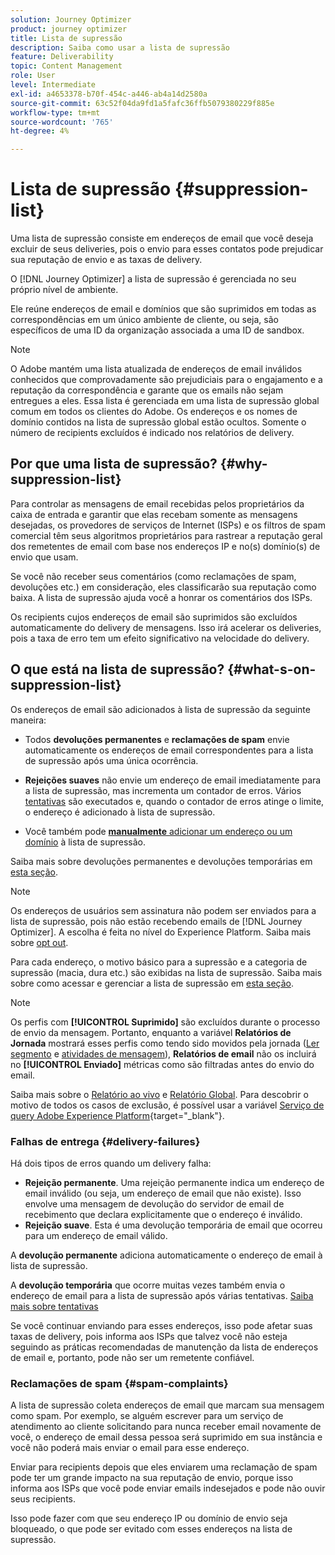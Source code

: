 ```yaml
---
solution: Journey Optimizer
product: journey optimizer
title: Lista de supressão
description: Saiba como usar a lista de supressão
feature: Deliverability
topic: Content Management
role: User
level: Intermediate
exl-id: a4653378-b70f-454c-a446-ab4a14d2580a
source-git-commit: 63c52f04da9fd1a5fafc36ffb5079380229f885e
workflow-type: tm+mt
source-wordcount: '765'
ht-degree: 4%

---
```


# Lista de supressão {#suppression-list}

Uma lista de supressão consiste em endereços de email que você deseja excluir de seus deliveries, pois o envio para esses contatos pode prejudicar sua reputação de envio e as taxas de delivery.

O [!DNL Journey Optimizer] a lista de supressão é gerenciada no seu próprio nível de ambiente.

Ele reúne endereços de email e domínios que são suprimidos em todas as correspondências em um único ambiente de cliente, ou seja, são específicos de uma ID da organização associada a uma ID de sandbox.

>[!NOTE]
>
>O Adobe mantém uma lista atualizada de endereços de email inválidos conhecidos que comprovadamente são prejudiciais para o engajamento e a reputação da correspondência e garante que os emails não sejam entregues a eles. Essa lista é gerenciada em uma lista de supressão global comum em todos os clientes do Adobe. Os endereços e os nomes de domínio contidos na lista de supressão global estão ocultos. Somente o número de recipients excluídos é indicado nos relatórios de delivery.

## Por que uma lista de supressão? {#why-suppression-list}

Para controlar as mensagens de email recebidas pelos proprietários da caixa de entrada e garantir que elas recebam somente as mensagens desejadas, os provedores de serviços de Internet (ISPs) e os filtros de spam comercial têm seus algoritmos proprietários para rastrear a reputação geral dos remetentes de email com base nos endereços IP e no(s) domínio(s) de envio que usam.

Se você não receber seus comentários (como reclamações de spam, devoluções etc.) em consideração, eles classificarão sua reputação como baixa. A lista de supressão ajuda você a honrar os comentários dos ISPs.

Os recipients cujos endereços de email são suprimidos são excluídos automaticamente do delivery de mensagens. Isso irá acelerar os deliveries, pois a taxa de erro tem um efeito significativo na velocidade do delivery.

## O que está na lista de supressão? {#what-s-on-suppression-list}

Os endereços de email são adicionados à lista de supressão da seguinte maneira:

* Todos **devoluções permanentes** e **reclamações de spam** envie automaticamente os endereços de email correspondentes para a lista de supressão após uma única ocorrência.

* **Rejeições suaves** não envie um endereço de email imediatamente para a lista de supressão, mas incrementa um contador de erros. Vários [tentativas](../configuration/retries.md) são executados e, quando o contador de erros atinge o limite, o endereço é adicionado à lista de supressão.

* Você também pode [**manualmente** adicionar um endereço ou um domínio](../configuration/manage-suppression-list.md#add-addresses-and-domains) à lista de supressão.

Saiba mais sobre devoluções permanentes e devoluções temporárias em [esta seção](#delivery-failures).

>[!NOTE]
>
>Os endereços de usuários sem assinatura não podem ser enviados para a lista de supressão, pois não estão recebendo emails de [!DNL Journey Optimizer]. A escolha é feita no nível do Experience Platform. Saiba mais sobre [opt out](../privacy/opt-out.md).

Para cada endereço, o motivo básico para a supressão e a categoria de supressão (macia, dura etc.) são exibidas na lista de supressão. Saiba mais sobre como acessar e gerenciar a lista de supressão em [esta seção](../configuration/manage-suppression-list.md).

>[!NOTE]
>
>Os perfis com **[!UICONTROL Suprimido]** são excluídos durante o processo de envio da mensagem. Portanto, enquanto a variável **Relatórios de Jornada** mostrará esses perfis como tendo sido movidos pela jornada ([Ler segmento](../building-journeys/read-segment.md) e [atividades de mensagem](../building-journeys/journeys-message.md)), **Relatórios de email** não os incluirá no **[!UICONTROL Enviado]** métricas como são filtradas antes do envio do email.
>
>Saiba mais sobre o [Relatório ao vivo](../reports/live-report.md) e [Relatório Global](../reports/global-report.md). Para descobrir o motivo de todos os casos de exclusão, é possível usar a variável [Serviço de query Adobe Experience Platform](https://experienceleague.adobe.com/docs/experience-platform/query/api/getting-started.html){target=&quot;_blank&quot;}.

### Falhas de entrega {#delivery-failures}

Há dois tipos de erros quando um delivery falha:

* **Rejeição permanente**. Uma rejeição permanente indica um endereço de email inválido (ou seja, um endereço de email que não existe). Isso envolve uma mensagem de devolução do servidor de email de recebimento que declara explicitamente que o endereço é inválido.
* **Rejeição suave**. Esta é uma devolução temporária de email que ocorreu para um endereço de email válido.

A **devolução permanente** adiciona automaticamente o endereço de email à lista de supressão.

A **devolução temporária** <!--or an **ignored** error--> que ocorre muitas vezes também envia o endereço de email para a lista de supressão após várias tentativas. [Saiba mais sobre tentativas](../configuration/retries.md)

Se você continuar enviando para esses endereços, isso pode afetar suas taxas de delivery, pois informa aos ISPs que talvez você não esteja seguindo as práticas recomendadas de manutenção da lista de endereços de email e, portanto, pode não ser um remetente confiável.

### Reclamações de spam {#spam-complaints}

A lista de supressão coleta endereços de email que marcam sua mensagem como spam. Por exemplo, se alguém escrever para um serviço de atendimento ao cliente solicitando para nunca receber email novamente de você, o endereço de email dessa pessoa será suprimido em sua instância e você não poderá mais enviar o email para esse endereço.

Enviar para recipients depois que eles enviarem uma reclamação de spam pode ter um grande impacto na sua reputação de envio, porque isso informa aos ISPs que você pode enviar emails indesejados e pode não ouvir seus recipients.

Isso pode fazer com que seu endereço IP ou domínio de envio seja bloqueado, o que pode ser evitado com esses endereços na lista de supressão.
